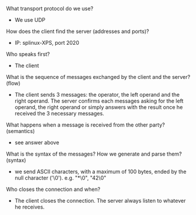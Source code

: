 What transport protocol do we use?
* We use UDP

How does the client find the server (addresses and ports)?
* IP: splinux-XPS, port 2020

Who speaks first?
* The client

What is the sequence of messages exchanged by the client and the server? (flow)
* The client sends 3 messages: the operator, the left operand and the right operand. The server confirms each messages asking for the left operand, the right operand or simply answers with the result once he received the 3 necessary messages.

What happens when a message is received from the other party? (semantics)
* see answer above

What is the syntax of the messages? How we generate and parse them? (syntax)
* we send ASCII characters, with a maximum of 100 bytes, ended by the null character ('\0'). e.g. "*\0", "42\0"

Who closes the connection and when?
* The client closes the connection. The server always listen to whatever he receives.
